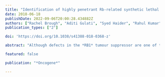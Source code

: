 ```yaml
---
title: "Identification of highly penetrant Rb-related synthetic lethal interactions in triple negative breast cancer"
date: 2018-06-18
publishDate: 2022-09-06T20:00:28.434882Z
authors: ["Rachel Brough", "Aditi Gulati", "Syed Haider", "Rahul Kumar", "James Campbell", "Erik Knudsen", "Stephen J Pettitt", "Colm J. Ryan", "Christopher J Lord"]
publication_types: ["2"]

doi: 'https://doi.org/10.1038/s41388-018-0368-z'

abstract: "Although defects in the *RB1* tumour suppressor are one of the more common driver alterations found in triple-negative breast cancer (TNBC), therapeutic approaches that exploit this have not been identified. By integrating molecular profiling data with data from multiple genetic perturbation screens, we identified candidate synthetic lethal (SL) interactions associated with *RB1* defects in TNBC. We refined this analysis by identifying the highly penetrant effects, reasoning that these would be more robust in the face of molecular heterogeneity and would represent more promising therapeutic targets. A significant proportion of the highly penetrant *RB1* SL effects involved proteins closely associated with RB1 function, suggesting that this might be a defining characteristic. These included nuclear pore complex components associated with the MAD2 spindle checkpoint protein, the kinase and bromodomain containing transcription factor TAF1, and multiple components of the SCF<sup>SKP</sup> Cullin F box containing complex. Small-molecule inhibition of SCF<sup>SKP</sup> elicited an increase in p27<sup>Kip</sup> levels, providing a mechanistic rationale for RB1 SL. Transcript expression of SKP2, a SCF<sup>SKP</sup> component, was elevated in *RB1*-defective TNBCs, suggesting that in these tumours, SKP2 activity might buffer the effects of *RB1* dysfunction."

featured: false

publication: "*Oncogene*"

---
```


